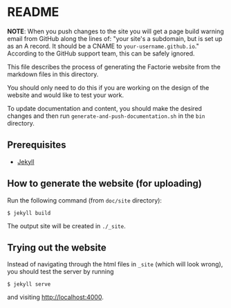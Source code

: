 README
===

**NOTE**: When you push changes to the site you will get a page build warning email from GitHub along the lines of: "your site's a subdomain, but is set up as an A record. It should be a CNAME to `your-username.github.io`." According to the GitHub support team, this can be safely ignored.

This file describes the process of generating the Factorie website from the markdown files in this directory.

You should only need to do this if you are working on the design of the website and would like to test your work.

To update documentation and content, you should make the desired changes and then run `generate-and-push-documentation.sh` in the `bin` directory. 

Prerequisites
---

* [Jekyll](http://jekyllrb.com/docs/home/)

How to generate the website (for uploading)
---

Run the following command (from `doc/site` directory):

    $ jekyll build

The output site will be created in `./_site`.

Trying out the website
---

Instead of navigating through the html files in `_site` (which will look wrong), you should test the server by running

    $ jekyll serve

and visiting <http://localhost:4000>.
